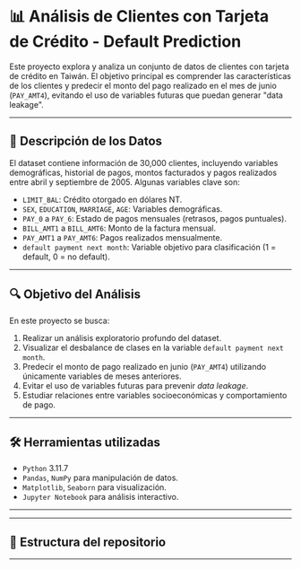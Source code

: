 # 📊 Análisis de Clientes con Tarjeta de Crédito - Default Prediction

Este proyecto explora y analiza un conjunto de datos de clientes con tarjeta de crédito en Taiwán. El objetivo principal es comprender las características de los clientes y predecir el monto del pago realizado en el mes de junio (`PAY_AMT4`), evitando el uso de variables futuras que puedan generar "data leakage".

---

## 📁 Descripción de los Datos

El dataset contiene información de 30,000 clientes, incluyendo variables demográficas, historial de pagos, montos facturados y pagos realizados entre abril y septiembre de 2005. Algunas variables clave son:

- `LIMIT_BAL`: Crédito otorgado en dólares NT.
- `SEX`, `EDUCATION`, `MARRIAGE`, `AGE`: Variables demográficas.
- `PAY_0` a `PAY_6`: Estado de pagos mensuales (retrasos, pagos puntuales).
- `BILL_AMT1` a `BILL_AMT6`: Monto de la factura mensual.
- `PAY_AMT1` a `PAY_AMT6`: Pagos realizados mensualmente.
- `default payment next month`: Variable objetivo para clasificación (1 = default, 0 = no default).

---

## 🔍 Objetivo del Análisis

En este proyecto se busca:
1. Realizar un análisis exploratorio profundo del dataset.
2. Visualizar el desbalance de clases en la variable `default payment next month`.
3. Predecir el monto de pago realizado en junio (`PAY_AMT4`) utilizando únicamente variables de meses anteriores.
4. Evitar el uso de variables futuras para prevenir *data leakage*.
5. Estudiar relaciones entre variables socioeconómicas y comportamiento de pago.

---

## 🛠️ Herramientas utilizadas

- `Python` 3.11.7
- `Pandas`, `NumPy` para manipulación de datos.
- `Matplotlib`, `Seaborn` para visualización.
- `Jupyter Notebook` para análisis interactivo.

---


---

## 📁 Estructura del repositorio


---
